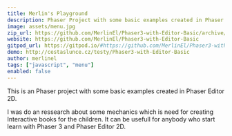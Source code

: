 ```yaml
---
title: Merlin's Playground
description: Phaser Project with some basic examples created in Phaser Editor 2D.
image: assets/menu.jpg
zip_url: https://github.com/MerlinEl/Phaser3-with-Editor-Basic/archive/refs/heads/master.zip
website: https://github.com/MerlinEl/Phaser3-with-Editor-Basic
gitpod_url: https://gitpod.io/#https://github.com/MerlinEl/Phaser3-with-Editor-Basic
demo: http://cestaslunce.cz/testy/Phaser3-with-Editor-Basic
author: merlinel
tags: ["javascript", "menu"]
enabled: false
---
```


This is an Phaser project with some basic examples created in Phaser Editor 2D.

I was do an ressearch about some mechanics which is need 
for creating Interactive books for the children.
It can be usefull for anybody who start learn with Phaser 3 and Phaser Editor 2D.
